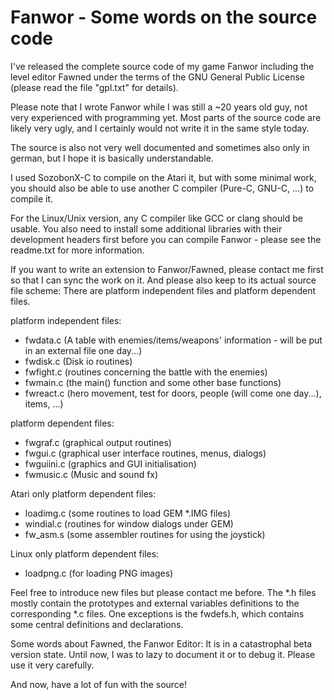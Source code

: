 # Fanwor - Some words on the source code

I've released the complete source code of my game Fanwor including the level
editor Fawned under the terms of the GNU General Public License (please read
the file "gpl.txt" for details).

Please note that I wrote Fanwor while I was still a ~20 years old guy, not
very experienced with programming yet. Most parts of the source code are likely
very ugly, and I certainly would not write it in the same style today.

The source is also not very well documented and sometimes also only in german,
but I hope it is basically understandable.

I used SozobonX-C to compile on the Atari it, but with some minimal work, you
should also be able to use another C compiler (Pure-C, GNU-C, ...) to compile
it.

For the Linux/Unix version, any C compiler like GCC or clang should be usable.
You also need to install some additional libraries with their development
headers first before you can compile Fanwor - please see the readme.txt for
more information.

If you want to write an extension to Fanwor/Fawned, please contact me first so
that I can sync the work on it. And please also keep to its actual source file
scheme: There are platform independent files and platform dependent files.

platform independent files:

 - fwdata.c    (A table with enemies/items/weapons' information - will be put in
                an external file one day...)
 - fwdisk.c    (Disk io routines)
 - fwfight.c   (routines concerning the battle with the enemies)
 - fwmain.c    (the main() function and some other base functions)
 - fwreact.c   (hero movement, test for doors, people (will come one day...),
                items, ...)

 
platform dependent files:

 - fwgraf.c    (graphical output routines)
 - fwgui.c     (graphical user interface routines, menus, dialogs)
 - fwguiini.c  (graphics and GUI initialisation)
 - fwmusic.c   (Music and sound fx)

Atari only platform dependent files:

 - loadimg.c   (some routines to load GEM *.IMG files)
 - windial.c   (routines for window dialogs under GEM)
 - fw_asm.s    (some assembler routines for using the joystick)

Linux only platform dependent files:

 - loadpng.c   (for loading PNG images)

Feel free to introduce new files but please contact me before.
The *.h files mostly contain the prototypes and external variables definitions
to the corresponding *.c files. One exceptions is the fwdefs.h, which contains
some central definitions and declarations.

Some words about Fawned, the Fanwor Editor: It is in a catastrophal beta
version state. Until now, I was to lazy to document it or to debug it.
Please use it very carefully.

And now, have a lot of fun with the source!
